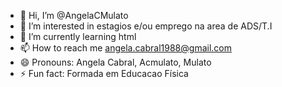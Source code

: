 - 👋 Hi, I’m @AngelaCMulato
- 👀 I’m interested in estagios e/ou emprego na area de ADS/T.I
- 🌱 I’m currently learning html
- 📫 How to reach me angela.cabral1988@gmail.com
- 😄 Pronouns: Angela Cabral, Acmulato, Mulato
- ⚡ Fun fact: Formada em Educacao Física 

<!---
AngelaCMulato/AngelaCMulato is a ✨ special ✨ repository because its `README.md` (this file) appears on your GitHub profile.
You can click the Preview link to take a look at your changes.
--->
